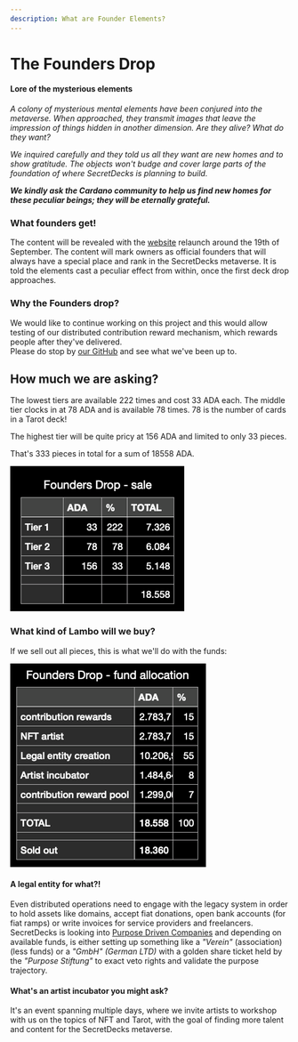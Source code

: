 ```yaml
---
description: What are Founder Elements?
---
```


# The Founders Drop

#### Lore of the mysterious elements

_A colony of mysterious mental elements have been conjured into the metaverse. When approached, they transmit images that leave the impression of things hidden in another dimension. Are they alive? What do they want?_ 

_We inquired carefully and they told us all they want are new homes and to show gratitude. The objects won't budge and cover large parts of the foundation of where SecretDecks is planning to build._ 

_**We kindly ask the Cardano community to help us find new homes for these peculiar beings; they will be eternally grateful.**_

### What founders get!

The content will be revealed with the [website](www.secretdecks.com) relaunch around the 19th of September. The content will mark owners as official founders that will always have a special place and rank in the SecretDecks metaverse. It is told the elements cast a peculiar effect from within, once the first deck drop approaches.

### Why the Founders drop?

We would like to continue working on this project and this would allow testing of our distributed contribution reward mechanism, which rewards people after they've delivered.   
Please do stop by [our GitHub](https://github.com/SecretDecks) and see what we've been up to.

## How much we are asking?

The lowest tiers are available 222 times and cost 33 ADA each. The middle tier clocks in at 78 ADA and is available 78 times. 78 is the number of cards in a Tarot deck!

The highest tier will be quite pricy at 156 ADA and limited to only 33 pieces. 

That's 333 pieces in total for a sum of 18558 ADA.

![](../.gitbook/assets/screenshot-2021-09-11-at-18.28.16.png)

### What kind of Lambo will we buy?

If we sell out all pieces, this is what we'll do with the funds:

![](../.gitbook/assets/screenshot-2021-09-13-at-11.13.55.png)

#### A legal entity for what?!

Even distributed operations need to engage with the legacy system in order to hold assets like domains, accept fiat donations, open bank accounts \(for fiat ramps\) or write invoices for service providers and freelancers. SecretDecks is looking into [Purpose Driven Companies](https://stiftung-verantwortungseigentum.de/) and depending on available funds, is either setting up something like a _"Verein"_ \(association\) \(less funds\) or a _"GmbH" \(_German LTD_\)_  with a golden share ticket held by the _"Purpose Stiftung"_ to exact veto rights and validate the purpose trajectory.

#### What's an artist incubator you might ask? 

It's an event spanning multiple days, where we invite artists to workshop with us on the topics of NFT and Tarot, with the goal of finding more talent and content for the SecretDecks metaverse.

